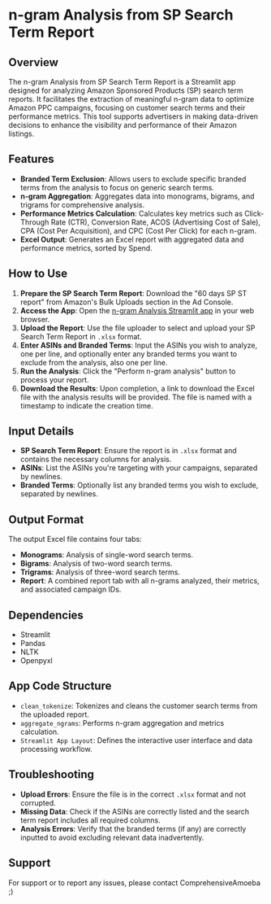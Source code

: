 # n-gram Analysis from SP Search Term Report

## Overview
The n-gram Analysis from SP Search Term Report is a Streamlit app designed for analyzing Amazon Sponsored Products (SP) search term reports. It facilitates the extraction of meaningful n-gram data to optimize Amazon PPC campaigns, focusing on customer search terms and their performance metrics. This tool supports advertisers in making data-driven decisions to enhance the visibility and performance of their Amazon listings.

## Features
- **Branded Term Exclusion**: Allows users to exclude specific branded terms from the analysis to focus on generic search terms.
- **n-gram Aggregation**: Aggregates data into monograms, bigrams, and trigrams for comprehensive analysis.
- **Performance Metrics Calculation**: Calculates key metrics such as Click-Through Rate (CTR), Conversion Rate, ACOS (Advertising Cost of Sale), CPA (Cost Per Acquisition), and CPC (Cost Per Click) for each n-gram.
- **Excel Output**: Generates an Excel report with aggregated data and performance metrics, sorted by Spend.

## How to Use
1. **Prepare the SP Search Term Report**: Download the "60 days SP ST report" from Amazon's Bulk Uploads section in the Ad Console.
2. **Access the App**: Open the [n-gram Analysis Streamlit app](https://yourappurl.streamlitapp.com/) in your web browser.
3. **Upload the Report**: Use the file uploader to select and upload your SP Search Term Report in `.xlsx` format.
4. **Enter ASINs and Branded Terms**: Input the ASINs you wish to analyze, one per line, and optionally enter any branded terms you want to exclude from the analysis, also one per line.
5. **Run the Analysis**: Click the "Perform n-gram analysis" button to process your report.
6. **Download the Results**: Upon completion, a link to download the Excel file with the analysis results will be provided. The file is named with a timestamp to indicate the creation time.

## Input Details
- **SP Search Term Report**: Ensure the report is in `.xlsx` format and contains the necessary columns for analysis.
- **ASINs**: List the ASINs you're targeting with your campaigns, separated by newlines.
- **Branded Terms**: Optionally list any branded terms you wish to exclude, separated by newlines.

## Output Format
The output Excel file contains four tabs:
- **Monograms**: Analysis of single-word search terms.
- **Bigrams**: Analysis of two-word search terms.
- **Trigrams**: Analysis of three-word search terms.
- **Report**: A combined report tab with all n-grams analyzed, their metrics, and associated campaign IDs.

## Dependencies
- Streamlit
- Pandas
- NLTK
- Openpyxl

## App Code Structure
- `clean_tokenize`: Tokenizes and cleans the customer search terms from the uploaded report.
- `aggregate_ngrams`: Performs n-gram aggregation and metrics calculation.
- `Streamlit App Layout`: Defines the interactive user interface and data processing workflow.

## Troubleshooting
- **Upload Errors**: Ensure the file is in the correct `.xlsx` format and not corrupted.
- **Missing Data**: Check if the ASINs are correctly listed and the search term report includes all required columns.
- **Analysis Errors**: Verify that the branded terms (if any) are correctly inputted to avoid excluding relevant data inadvertently.

## Support
For support or to report any issues, please contact ComprehensiveAmoeba ;) 

